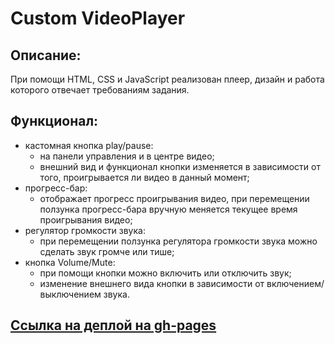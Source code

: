 # Custom VideoPlayer
## Описание:
При помощи HTML, CSS и JavaScript реализован плеер, дизайн и работа которого отвечает требованиям задания.
## Функционал:
+ кастомная кнопка play/pause:
  - на панели управления и в центре видео;
  - внешний вид и функционал кнопки изменяется в зависимости от того, проигрывается ли видео в данный момент;
+ прогресс-бар:
  - отображает прогресс проигрывания видео, при перемещении ползунка прогресс-бара вручную меняется текущее время проигрывания видео;
+ регулятор громкости звука:
  - при перемещении ползунка регулятора громкости звука можно сделать звук громче или тише;
+ кнопка Volume/Mute:
  - при помощи кнопки можно включить или отключить звук;
  - изменение внешнего вида кнопки в зависимости от включением/выключением звука.
## [Ссылка на деплой на gh-pages](https://iamkda-q.github.io/rss-stage0/js30_1.3-custom-video/)